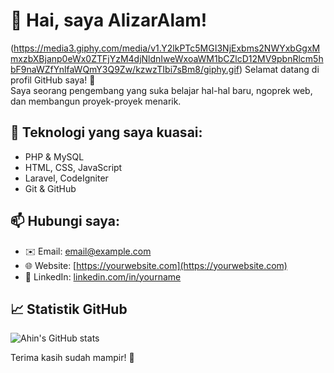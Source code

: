 # 🐊 Hai, saya AlizarAlam! 

(https://media3.giphy.com/media/v1.Y2lkPTc5MGI3NjExbms2NWYxbGgxMmxzbXBjanp0eWx0ZTFjYzM4djNldnIweWxoaWM1bCZlcD12MV9pbnRlcm5hbF9naWZfYnlfaWQmY3Q9Zw/kzwzTIbi7sBm8/giphy.gif)
Selamat datang di profil GitHub saya! 👋  
Saya seorang pengembang yang suka belajar hal-hal baru, ngoprek web, dan membangun proyek-proyek menarik.

## 🔧 Teknologi yang saya kuasai:
- PHP & MySQL
- HTML, CSS, JavaScript
- Laravel, CodeIgniter
- Git & GitHub

## 📫 Hubungi saya:
- ✉️ Email: [email@example.com](mailto:email@example.com)
- 🌐 Website: [https://yourwebsite.com](https://yourwebsite.com)
- 💼 LinkedIn: [linkedin.com/in/yourname](https://linkedin.com/in/yourname)

## 📈 Statistik GitHub
![Ahin's GitHub stats](https://github-readme-stats.vercel.app/api?username=yourusername&show_icons=true&theme=radical)

Terima kasih sudah mampir! 👋  
